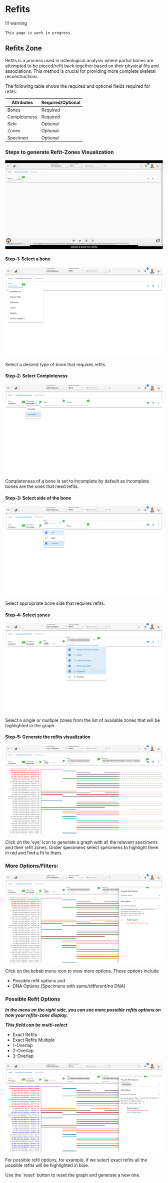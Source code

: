 # Refits

!!! warning

    This page is work in progress.

## Refits Zone
Refits is a process used in osteological analysis where partial bones are attempted to be pieced/refit back together based on their physical fits and associations. This method is crucial for providing more complete skeletal reconstructions.

The following table shows the required and optional fields required for refits.

Attributes        | Required/Optional |
----------------- |-------------------|
Bones             | Required          |
Completeness      | Required          |
Side              | Optional          |
Zones             | Optional          |
Specimen          | Optional          |

### Steps to generate Refit-Zones Visualization
![](media/refits.gif)


#### Step-1: Select a bone

![](media/refits-bone-select.png)

Select a desired type of bone that requires refits.

#### Step-2: Select Completeness

![](media/refits-completeness-select.png)

Completeness of a bone is set to incomplete by default as incomplete bones are the ones that need refits.

#### Step-3: Select side of the bone

![](media/refits-side-select.png)

Select appropriate bone side that requires refits.

#### Step-4: Select zones

![](media/refits-zone-select.png)

Select a single or multiple zones from the list of available zones that will be highlighted in the graph.

#### Step-5: Generate the refits visualization

![](media/refits.png)

Click on the 'eye' icon to generate a graph with all the relevant specimens and their refit zones. Under specimens select
specimens to highlight them in red and find a fit to them.

### More Options/Filters:

![](media/refits-more-options.png)

Click on the kebab menu icon to view more options. These options include 
- Possible refit options and 
- DNA Options (Specimens with same/different/no DNA)


### Possible Refit Options

***In the menu on the right side, you can see more possible refits options on how your refits-zone display.***

***This field can be multi-select***
- Exact Refits
- Exact Refits Multiple
- 1-Overlap
- 2-Overlap
- 3-Overlap



![](media/refits-exact-refits.png)

For possible refit options, for example, if we select exact refits all the possible refits will be highlighted in blue.

Use the 'reset' button to reset the graph and generate a new one.
















